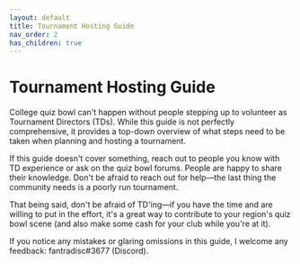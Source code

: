 ```yaml
---
layout: default
title: Tournament Hosting Guide
nav_order: 2
has_children: true
---
```


# Tournament Hosting Guide

College quiz bowl can't happen without people stepping up to volunteer as Tournament Directors (TDs). While this guide is not perfectly comprehensive, it provides a top-down overview of what steps need to be taken when planning and hosting a tournament. 

If this guide doesn't cover something, reach out to people you know with TD experience or ask on the quiz bowl forums. People are happy to share their knowledge. Don't be afraid to reach out for help—the last thing the community needs is a poorly run tournament.  

That being said, don't be afraid of TD'ing—if you have the time and are willing to put in the effort, it's a great way to contribute to your region's quiz bowl scene (and also make some cash for your club while you're at it).

If you notice any mistakes or glaring omissions in this guide, I welcome any feedback: fantradisc#3677 (Discord). 
